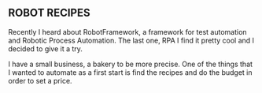 ## ROBOT RECIPES

Recently I heard about RobotFramework, a framework for test automation and Robotic Process Automation.
The last one, RPA I find it pretty cool and I decided to give it a try.

I have a small business, a bakery to be more precise. One of the things that I wanted to automate as a first start 
is find the recipes and 
do the budget in order to set a price.